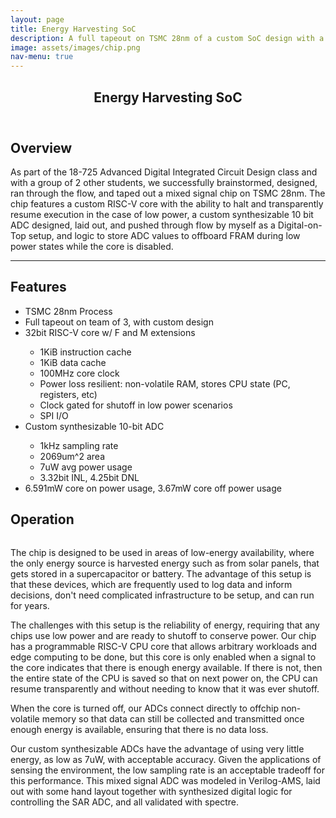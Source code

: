 ```yaml
---
layout: page
title: Energy Harvesting SoC
description: A full tapeout on TSMC 28nm of a custom SoC design with a custom ADC in a team of 3.
image: assets/images/chip.png
nav-menu: true
---
```


<!-- Main -->
<div id="main" class="alt">

<!-- One -->
<section id="one">
	<div class="inner">
		<header class="major">
			<h1>Energy Harvesting SoC</h1>
		</header>

<!-- Content -->
<h2 id="content">Overview</h2>
<p><span class="image right"><img src="{% link assets/images/chip.png %}" alt="" /></span>As part of the 18-725 Advanced Digital Integrated Circuit Design class and with a group of 2 other students, we successfully brainstormed, designed, ran through the flow, and taped out a mixed signal chip on TSMC 28nm. The chip features a custom RISC-V core with the ability to halt and transparently resume execution in the case of low power, a custom synthesizable 10 bit ADC designed, laid out, and pushed through flow by myself as a Digital-on-Top setup, and logic to store ADC values to offboard FRAM during low power states while the core is disabled.</p>

<hr class="major" />

<h2 id="features">Features</h2>
<ul>
    <li>TSMC 28nm Process</li>
    <li>Full tapeout on team of 3, with custom design</li>
    <li>32bit RISC-V core w/ F and M extensions</li>
    <ul>
        <li>1KiB instruction cache</li>
        <li>1KiB data cache</li>
        <li>100MHz core clock</li>
        <li>Power loss resilient: non-volatile RAM, stores CPU state (PC, registers, etc)</li>
        <li>Clock gated for shutoff in low power scenarios</li>
        <li>SPI I/O</li>
    </ul>
    <li>Custom synthesizable 10-bit ADC</li>
    <ul>
        <li>1kHz sampling rate</li>
        <li>2069um^2 area</li>
        <li>7uW avg power usage</li>
        <li>3.32bit INL, 4.25bit DNL</li>
    </ul>
    <li>6.591mW core on power usage, 3.67mW core off power usage</li>
</ul>

<h2 id="operation">Operation</h2>
<span class="image fit"><img src="{% link assets/images/block_diagram.png %}" alt="" /></span>

The chip is designed to be used in areas of low-energy availability, where the only energy source is harvested energy such as from
solar panels, that gets stored in a supercapacitor or battery. The advantage of this setup is that these devices, which are frequently
used to log data and inform decisions, don't need complicated infrastructure to be setup, and can run for years.

The challenges with this setup is the reliability of energy, requiring that any chips use low power and are ready to shutoff to
conserve power. Our chip has a programmable RISC-V CPU core that allows arbitrary workloads and edge computing to be done, but this
core is only enabled when a signal to the core indicates that there is enough energy available. If there is not, then the entire state
of the CPU is saved so that on next power on, the CPU can resume transparently and without needing to know that it was ever shutoff.

When the core is turned off, our ADCs connect directly to offchip non-volatile memory so that data can still be collected and transmitted
once enough energy is available, ensuring that there is no data loss.

Our custom synthesizable ADCs have the advantage of using very little energy, as low as 7uW, with acceptable accuracy. Given the applications
of sensing the environment, the low sampling rate is an acceptable tradeoff for this performance. This mixed signal ADC was modeled in Verilog-AMS,
laid out with some hand layout together with synthesized digital logic for controlling the SAR ADC, and all validated with spectre.

